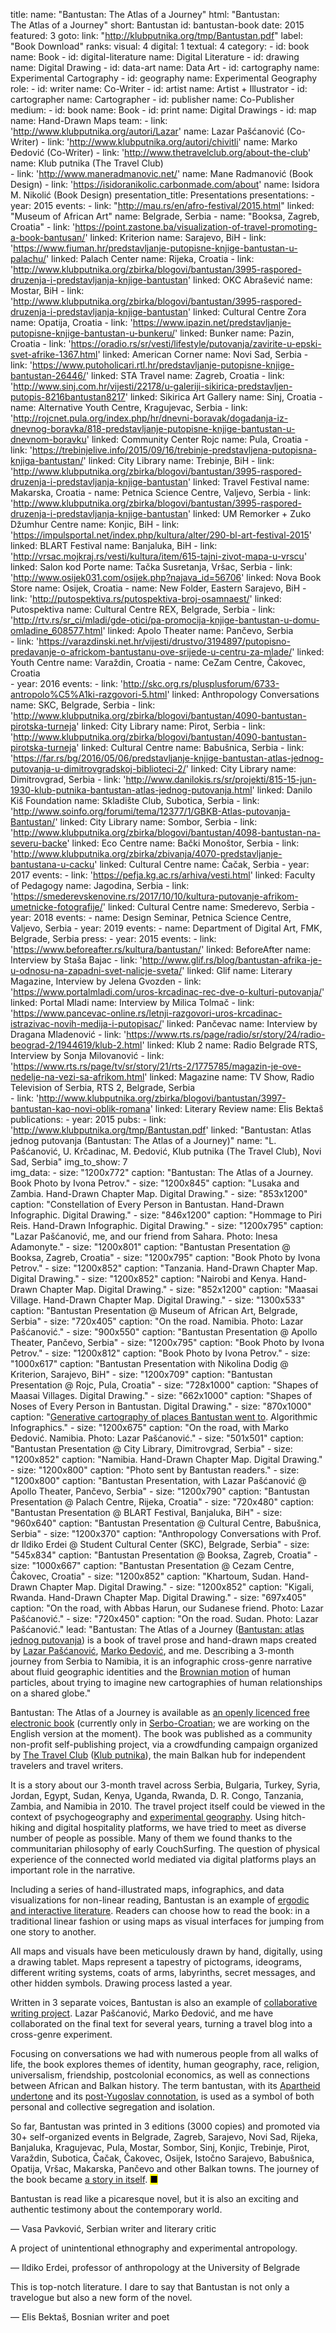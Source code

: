 title: 
    name: "Bantustan: The Atlas of a Journey"
    html: "Bantustan:<br>The Atlas of a Journey"
    short: Bantustan
id: bantustan-book
date: 2015
featured: 3
goto:
    link: "http://klubputnika.org/tmp/Bantustan.pdf"
    label: "Book Download"
ranks:
    visual: 4
    digital: 1
    textual: 4
category:
    - id: book
      name: Book 
    - id: digital-literature
      name: Digital Literature
    - id: drawing
      name: Digital Drawing
    - id: data-art
      name: Data Art
    - id: cartography
      name: Experimental Cartography
    - id: geography
      name: Experimental Geography
role:
    - id: writer
      name: Co-Writer
    - id: artist
      name: Artist + Illustrator
    - id: cartographer
      name: Cartographer
    - id: publisher
      name: Co-Publisher
medium:
    - id: book
      name: Book
    - id: print
      name: Digital Drawings
    - id: map
      name: Hand-Drawn Maps
team:
    - link: 'http://www.klubputnika.org/autori/Lazar'
      name: Lazar Pašćanović (Co-Writer)
    - link: 'http://www.klubputnika.org/autori/chivitli'
      name: Marko Đedović (Co-Writer)
    - link: 'http://www.thetravelclub.org/about-the-club'
      name: Klub putnika (The Travel Club)   
    - link: 'http://www.maneradmanovic.net/'
      name: Mane Radmanović (Book Design)
    - link: 'https://isidoranikolic.carbonmade.com/about'
      name: Isidora M. Nikolić (Book Design) 
presentation_title: Presentations
presentations:
    - year: 2015
      events:
        - link: "http://mau.rs/en/afro-festival/2015.html"
          linked: "Museum of African Art"
          name: Belgrade, Serbia
        - name: "<span class='italic-style'>Booksa</span>, Zagreb, Croatia"
        - link: 'https://point.zastone.ba/visualization-of-travel-promoting-a-book-bantusan/'
          linked: Kriterion
          name: Sarajevo, BiH
        - link: 'https://www.fiuman.hr/predstavljanje-putopisne-knjige-bantustan-u-palachu/'
          linked: Palach Center
          name: Rijeka, Croatia
        - link: 'http://www.klubputnika.org/zbirka/blogovi/bantustan/3995-raspored-druzenja-i-predstavljanja-knjige-bantustan'
          linked: OKC Abrašević
          name: Mostar, BiH
        - link: 'http://www.klubputnika.org/zbirka/blogovi/bantustan/3995-raspored-druzenja-i-predstavljanja-knjige-bantustan'
          linked: Cultural Centre Zora
          name: Opatija, Croatia
        - link: 'https://www.ipazin.net/predstavljanje-putopisne-knjige-bantustan-u-bunkeru/'
          linked: Bunker
          name: Pazin, Croatia
        - link: 'https://oradio.rs/sr/vesti/lifestyle/putovanja/zavirite-u-epski-svet-afrike-1367.html'
          linked: American Corner
          name: Novi Sad, Serbia
        - link: 'https://www.putoholicari.rtl.hr/predstavljanje-putopisne-knjige-bantustan-26446/'
          linked: STA Travel
          name: Zagreb, Croatia
        - link: 'http://www.sinj.com.hr/vijesti/22178/u-galeriji-sikirica-predstavljen-putopis-8216bantustan8217'
          linked: Sikirica Art Gallery
          name: Sinj, Croatia
        - name: <span class='italic-style'>Alternative Youth Centre</span>, Kragujevac, Serbia
        - link: 'http://rojcnet.pula.org/index.php/hr/dnevni-boravak/dogadanja-iz-dnevnog-boravka/818-predstavljanje-putopisne-knjige-bantustan-u-dnevnom-boravku'
          linked: Community Center Rojc
          name: Pula, Croatia
        - link: 'https://trebinjelive.info/2015/09/16/trebinje-predstavljena-putopisna-knjiga-bantustan/'
          linked: City Library
          name: Trebinje, BiH
        - link: 'http://www.klubputnika.org/zbirka/blogovi/bantustan/3995-raspored-druzenja-i-predstavljanja-knjige-bantustan'
          linked: Travel Festival
          name: Makarska, Croatia
        - name: <span class='italic-style'>Petnica Science Centre</span>, Valjevo, Serbia
        - link: 'http://www.klubputnika.org/zbirka/blogovi/bantustan/3995-raspored-druzenja-i-predstavljanja-knjige-bantustan'
          linked: UM Remorker + Zuko Džumhur Centre
          name: Konjic, BiH
        - link: 'https://impulsportal.net/index.php/kultura/alter/290-bl-art-festival-2015'
          linked: BLART Festival
          name: Banjaluka, BiH
        - link: 'http://vrsac.mojkraj.rs/vesti/kultura/item/615-tajni-zivot-mapa-u-vrscu'
          linked: Salon kod Porte
          name: Tačka Susretanja, Vršac, Serbia
        - link: 'http://www.osijek031.com/osijek.php?najava_id=56706'
          linked: Nova Book Store
          name: Osijek, Croatia
        - name: <span class='italic-style'>New Folder</span>, Eastern Sarajevo, BiH
        - link: 'http://putospektiva.rs/putospektiva-broj-osamnaest/'
          linked: Putospektiva
          name: Cultural Centre REX, Belgrade, Serbia
        - link: 'http://rtv.rs/sr_ci/mladi/gde-otici/pa-promocija-knjige-bantustan-u-domu-omladine_608577.html'
          linked: Apolo Theater
          name: Pančevo, Serbia    
        - link: 'https://varazdinski.net.hr/vijesti/drustvo/3194897/putopisno-predavanje-o-africkom-bantustanu-ove-srijede-u-centru-za-mlade/'
          linked: Youth Centre
          name: Varaždin, Croatia
        - name: <span class='italic-style'>CeZam Centre</span>, Čakovec, Croatia     
    - year: 2016
      events:
        - link: 'http://skc.org.rs/plusplusforum/6733-antropolo%C5%A1ki-razgovori-5.html'
          linked: Anthropology Conversations
          name: SKC, Belgrade, Serbia
        - link: 'http://www.klubputnika.org/zbirka/blogovi/bantustan/4090-bantustan-pirotska-turneja'
          linked: City Library
          name: Pirot, Serbia
        - link: 'http://www.klubputnika.org/zbirka/blogovi/bantustan/4090-bantustan-pirotska-turneja'
          linked: Cultural Centre
          name: Babušnica, Serbia
        - link: 'https://far.rs/bg/2016/05/06/predstavljanje-knjige-bantustan-atlas-jednog-putovanja-u-dimitrovgradskoj-biblioteci-2/'
          linked: City Library
          name: Dimitrovgrad, Serbia
        - link: 'http://www.danilokis.rs/sr/projekti/815-15-jun-1930-klub-putnika-bantustan-atlas-jednog-putovanja.html'
          linked: Danilo Kiš Foundation
          name: Skladište Club, Subotica, Serbia
        - link: 'http://www.soinfo.org/forumi/tema/12377/1/GBKB-Atlas-putovanja-Bantustan/'
          linked: City Library
          name: Sombor, Serbia
        - link: 'http://www.klubputnika.org/zbirka/blogovi/bantustan/4098-bantustan-na-severu-backe'
          linked: Eco Centre
          name: Bački Monoštor, Serbia
        - link: 'http://www.klubputnika.org/zbirka/zbivanja/4070-predstavljanje-bantustana-u-cacku'
          linked: Cultural Centre
          name: Čačak, Serbia
    - year: 2017
      events:
        - link: 'https://pefja.kg.ac.rs/arhiva/vesti.html'
          linked: Faculty of Pedagogy
          name: Jagodina, Serbia
        - link: 'https://smederevskenovine.rs/2017/10/10/kultura-putovanje-afrikom-umetnicke-fotografije/'
          linked: Cultural Centre
          name: Smederevo, Serbia
    - year: 2018
      events:
        - name: <span class='italic-style'>Design Seminar</span>, Petnica Science Centre, Valjevo, Serbia
    - year: 2019
      events:
        - name: <span class='italic-style'>Department of Digital Art</span>, FMK, Belgrade, Serbia
press:
    - year: 2015
      events: 
        - link: 'https://www.beforeafter.rs/kultura/bantustan/'
          linked: BeforeAfter 
          name: Interview by Staša Bajac
        - link: 'http://www.glif.rs/blog/bantustan-afrika-je-u-odnosu-na-zapadni-svet-nalicje-sveta/'
          linked: Glif 
          name: Literary Magazine, Interview by Jelena Gvozden
        - link: 'https://www.portalmladi.com/uros-krcadinac-rec-dve-o-kulturi-putovanja/'
          linked: Portal Mladi
          name: Interview by Milica Tolmač
        - link: 'https://www.pancevac-online.rs/letnji-razgovori-uros-krcadinac-istrazivac-novih-medija-i-putopisac/'
          linked: Pančevac
          name: Interview by Dragana Mladenović
        - link: 'https://www.rts.rs/page/radio/sr/story/24/radio-beograd-2/1944619/klub-2.html'
          linked: Klub 2
          name: Radio Belgrade RTS, Interview by Sonja Milovanović
        - link: 'https://www.rts.rs/page/tv/sr/story/21/rts-2/1775785/magazin-je-ove-nedelje-na-vezi-sa-afrikom.html'
          linked: Magazine
          name: TV Show, Radio Television of Serbia, RTS 2, Belgrade, Serbia  
        - link: 'http://www.klubputnika.org/zbirka/blogovi/bantustan/3997-bantustan-kao-novi-oblik-romana'
          linked: Literary Review 
          name: Elis Bektaš
publications:
    - year: 2015
      pubs:
        - link: 'http://www.klubputnika.org/tmp/Bantustan.pdf'
          linked: "Bantustan: Atlas jednog putovanja (Bantustan: The Atlas of a Journey)" 
          name: "L. Pašćanović, U. Krčadinac, M. Đedović, Klub putnika (The Travel Club), Novi Sad, Serbia"
img_to_show: 7       
img_data:
    - size: "1200x772"
      caption: "Bantustan: The Atlas of a Journey. Book Photo by Ivona Petrov."
    - size: "1200x845"
      caption: "Lusaka and Zambia. Hand-Drawn Chapter Map. Digital Drawing."
    - size: "853x1200"
      caption: "Constellation of Every Person in Bantustan. Hand-Drawn Infographic. Digital Drawing."
    - size: "846x1200"
      caption: "Hommage to Piri Reis. Hand-Drawn Infographic. Digital Drawing."
    - size: "1200x795"
      caption: "Lazar Pašćanović, me, and our friend from Sahara. Photo: Inesa Adamonyte."
    - size: "1200x801"
      caption: "Bantustan Presentation @ Booksa, Zagreb, Croatia"
    - size: "1200x795"
      caption: "Book Photo by Ivona Petrov."
    - size: "1200x852"
      caption: "Tanzania. Hand-Drawn Chapter Map. Digital Drawing."
    - size: "1200x852"
      caption: "Nairobi and Kenya. Hand-Drawn Chapter Map. Digital Drawing."
    - size: "852x1200"
      caption: "Maasai Village. Hand-Drawn Chapter Map. Digital Drawing."
    - size: "1300x533"
      caption: "Bantustan Presentation @ Museum of African Art, Belgrade, Serbia"
    - size: "720x405"
      caption: "On the road. Namibia. Photo: Lazar Pašćanović."
    - size: "900x550"
      caption: "Bantustan Presentation @ Apollo Theater, Pančevo, Serbia"
    - size: "1200x795"
      caption: "Book Photo by Ivona Petrov."
    - size: "1200x812"
      caption: "Book Photo by Ivona Petrov."
    - size: "1000x617"
      caption: "Bantustan Presentation with Nikolina Dodig @ Kriterion, Sarajevo, BiH"
    - size: "1200x709"
      caption: "Bantustan Presentation @ Rojc, Pula, Croatia"
    - size: "728x1000"
      caption: "Shapes of Maasai Villages. Digital Drawing."
    - size: "662x1000"
      caption: "Shapes of Noses of Every Person in Bantustan. Digital Drawing."
    - size: "870x1000"
      caption: "<a href='/work/projects/bantustan-dataviz' target='_blank'>Generative cartography of places Bantustan went to</a>. Algorithmic Infographics."
    - size: "1200x675"
      caption: "On the road, with Marko Đedović. Namibia. Photo: Lazar Pašćanović."
    - size: "501x501"
      caption: "Bantustan Presentation @ City Library, Dimitrovgrad, Serbia"
    - size: "1200x852"
      caption: "Namibia. Hand-Drawn Chapter Map. Digital Drawing."
    - size: "1200x800"
      caption: "Photo sent by Bantustan readers."
    - size: "1200x800"
      caption: "Bantustan Presentation, with Lazar Pašćanović @ Apollo Theater, Pančevo, Serbia"
    - size: "1200x790"
      caption: "Bantustan Presentation @ Palach Centre, Rijeka, Croatia"
    - size: "720x480"
      caption: "Bantustan Presentation @ BLART Festival, Banjaluka, BiH"
    - size: "960x640"
      caption: "Bantustan Presentation @ Cultural Centre, Babušnica, Serbia"
    - size: "1200x370"
      caption: "Anthropology Conversations with Prof. dr Ildiko Erdei @ Student Cultural Center (SKC), Belgrade, Serbia"
    - size: "545x834"
      caption: "Bantustan Presentation @ Booksa, Zagreb, Croatia"
    - size: "1000x667"
      caption: "Bantustan Presentation @ Cezam Centre, Čakovec, Croatia"
    - size: "1200x852"
      caption: "Khartoum, Sudan. Hand-Drawn Chapter Map. Digital Drawing."
    - size: "1200x852"
      caption: "Kigali, Rwanda. Hand-Drawn Chapter Map. Digital Drawing."
    - size: "697x405"
      caption: "On the road, with Abbas Harun, our Sudanese friend. Photo: Lazar Pašćanović."
    - size: "720x450"
      caption: "On the road. Sudan. Photo: Lazar Pašćanović."
lead: "<span class='italic-style'>Bantustan: The Atlas of a Journey</span> (<span class='italic-style'><a href='/rad/projekti/bantustan-book'>Bantustan: atlas jednog putovanja</a></span>) is a book of travel prose and hand-drawn maps created by <a href='http://www.klubputnika.org/autori/Lazar' target='_blank'>Lazar Pašćanović</a>, <a href='http://www.klubputnika.org/autori/chivitli' target='_blank'>Marko Đedović</a>, and me. Describing a 3-month journey from Serbia to Namibia, it is an infographic cross-genre narrative about fluid geographic identities and the <a href='/work/projects/kp-identity/'>Brownian motion</a> of human particles, about trying to imagine new cartographies of human relationships on a shared globe."

<span class='italic-style'>Bantustan: The Atlas of a Journey</span> is available as <a href='http://www.klubputnika.org/tmp/Bantustan.pdf' target='_blank'>an openly licenced free electronic book</a> (currently only in <a href='https://en.wikipedia.org/wiki/Serbo-Croatian' target='_blank'>Serbo-Croatian</a>; we are working on the English version at the moment). The book was published as a community non-profit self-publishing project, via a crowdfunding campaign organized by <a href='http://www.thetravelclub.org/about-the-club' target='_blank'>The Travel Club</a> (<a href='http://www.klubputnika.org/o-klub-putnika' target='_blank'>Klub putnika</a>), the main Balkan hub for independent travelers and travel writers. 

It is a story about our 3-month travel across Serbia, Bulgaria, Turkey, Syria, Jordan, Egypt, Sudan, Kenya, Uganda, Rwanda, D. R. Congo, Tanzania, Zambia, and Namibia in 2010. The travel project itself could be viewed in the context of psychogeography and <a href='/work/projects/category/geography'>experimental geography</a>. Using hitch-hiking and digital hospitality platforms, we have tried to meet as diverse number of people as possible. Many of them we found thanks to the communitarian philosophy of early CouchSurfing. The question of physical experience of the connected world mediated via digital platforms plays an important role in the narrative.

Including a series of hand-illustrated maps, infographics, and data visualizations for non-linear reading, <span class='italic-style'>Bantustan</span> is an example of <a href='https://www.articleworld.org/index.php/Ergodic_literature' target='_blank'>ergodic and interactive literature</a>. Readers can choose how to read the book: in a traditional linear fashion or using maps as visual interfaces for jumping from one story to another.

All maps and visuals have been meticulously drawn by hand, digitally, using a drawing tablet. Maps represent a tapestry of pictograms, ideograms, different writing systems, coats of arms, labyrinths, secret messages, and other hidden symbols. Drawing process lasted a year.

 Written in 3 separate voices, <span class='italic-style'>Bantustan</span> is also an example of <a href='https://en.wikipedia.org/wiki/Collaborative_fiction' target='_blank'>collaborative writing project</a>. Lazar Pašćanović, Marko Đedović, and me have collaborated on the final text for several years, turning a travel blog into a cross-genre experiment.
 
 Focusing on conversations we had with numerous people from all walks of life, the book explores themes of identity, human geography, race, religion, universalism, friendship, postcolonial economics, as well as connections between African and Balkan history. The term <span class='italic-style'>bantustan</span>, with its <a href='https://en.wikipedia.org/wiki/Bantustan' target='_blank'>Apartheid undertone</a> and its <a href='http://monumenttotransformation.org/atlas-of-transformation/html/b/balkans/social-change-in-the-balkans-rastko-mocnik.html' target='_blank'>post-Yugoslav connotation</a>, is used as a symbol of both personal and collective segregation and isolation.
 
 So far, <span class='italic-style'>Bantustan</span> was printed in 3 editions (3000 copies) and promoted via 30+ self-organized events in Belgrade, Zagreb, Sarajevo, Novi Sad, Rijeka, Banjaluka, Kragujevac, Pula, Mostar, Sombor, Sinj, Konjic, Trebinje, Pirot, Varaždin, Subotica, Čačak, Čakovec, Osijek, Istočno Sarajevo, Babušnica, Opatija, Vršac, Makarska, Pančevo and other Balkan towns. The journey of the book became <a href='/work/projects/bantustan-dataviz/'>a story in itself</a>. <mark>&#9632;</mark>
 <div class="quote-block">
 <div class="quote1 quote-upper-dash">Bantustan is read like a picaresque novel, but it is also an exciting and authentic testimony about the contemporary world.<p class="by">— Vasa Pavković, Serbian writer and literary critic</p></div>
 <div class="quote1 quote-upper-dash">A project of unintentional ethnography and experimental antropology.<p class="by">— Ildiko Erdei, professor of anthropology at the University of Belgrade</p></div>
 <div class="quote1 quote-upper-dash">This is top-notch literature. I dare to say that Bantustan is not only a travelogue but also a new form of the novel.<p class="by">— Elis Bektaš, Bosnian writer and poet</p></div>
 </div>
